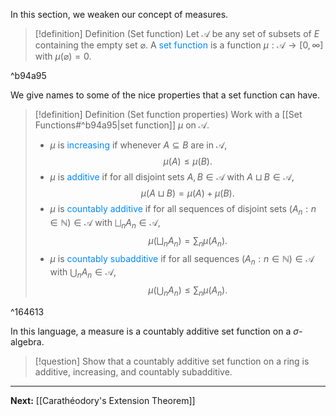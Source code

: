 In this section, we weaken our concept of measures.

>[!definition] Definition (Set function)
>Let $\mathcal{A}$ be any set of subsets of $E$ containing the empty set $\varnothing$. A <span style="color:#0088ff">set function</span> is a function $\mu:\mathcal{A}\to[0,\infty]$ with $\mu(\varnothing)=0$.

^b94a95

We give names to some of the nice properties that a set function can have.

>[!definition] Definition (Set function properties)
>Work with a [[Set Functions#^b94a95|set function]] $\mu$ on $\mathcal{A}$. 
>* $\mu$ is <span style="color:#0088ff">increasing</span> if whenever $A\subseteq B$ are in $\mathcal{A}$,
>$$\mu(A)\leq\mu(B).$$
>* $\mu$ is <span style="color:#0088ff">additive</span> if for all disjoint sets $A,B\in\mathcal{A}$ with $A\sqcup B\in\mathcal{A}$,
>$$\mu(A\sqcup B)=\mu(A)+\mu(B).$$
>* $\mu$ is <span style="color:#0088ff">countably additive</span> if for all sequences of disjoint sets $(A_n:n\in\mathbb{N})\in\mathcal{A}$ with $\bigsqcup_{n}A_n\in\mathcal{A}$,
>$$\mu\left(\bigsqcup_{n}A_n\right)=\sum_{n}\mu(A_{n}).$$
>* $\mu$ is <span style="color:#0088ff">countably subadditive</span> if for all sequences $(A_n:n\in\mathbb{N})\in\mathcal{A}$ with $\bigcup_{n}A_n\in\mathcal{A}$,
>$$\mu\left(\bigcup_{n}A_n\right)\leq \sum_{n}\mu(A_n).$$

^164613

In this language, a measure is a countably additive set function on a $\sigma$-algebra.

>[!question]
>Show that a countably additive set function on a ring is additive, increasing, and countably subadditive.

---

**Next:** [[Carathéodory's Extension Theorem]]


